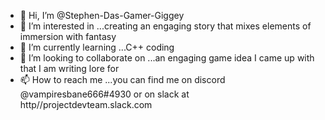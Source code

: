 - 👋 Hi, I’m @Stephen-Das-Gamer-Giggey
- 👀 I’m interested in ...creating an engaging story that mixes elements of immersion with fantasy
- 🌱 I’m currently learning ...C++ coding
- 💞️ I’m looking to collaborate on ...an engaging game idea I came up with that I am writing lore for
- 📫 How to reach me ...you can find me on discord @vampiresbane666#4930 or on slack at http//projectdevteam.slack.com

<!---
Stephen-Das-Gamer-Giggey/Stephen-Das-Gamer-Giggey is a ✨ special ✨ repository because its `README.md` (this file) appears on your GitHub profile.
You can click the Preview link to take a look at your changes.
--->
